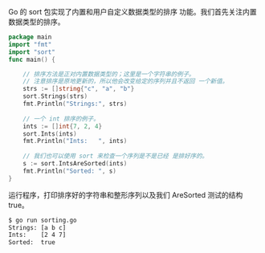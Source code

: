 
Go 的 sort 包实现了内置和用户自定义数据类型的排序 功能。我们首先关注内置数据类型的排序。

```go
package main
import "fmt"
import "sort"
func main() {

    // 排序方法是正对内置数据类型的；这里是一个字符串的例子。 
    // 注意排序是原地更新的，所以他会改变给定的序列并且不返回 一个新值。
    strs := []string{"c", "a", "b"}
    sort.Strings(strs)
    fmt.Println("Strings:", strs)
    
    // 一个 int 排序的例子。
    ints := []int{7, 2, 4}
    sort.Ints(ints)
    fmt.Println("Ints:   ", ints)
    
    // 我们也可以使用 sort 来检查一个序列是不是已经 是排好序的。
    s := sort.IntsAreSorted(ints)
    fmt.Println("Sorted: ", s)
}
```

运行程序，打印排序好的字符串和整形序列以及我们 AreSorted 测试的结构 true。

```sh
$ go run sorting.go
Strings: [a b c]
Ints:    [2 4 7]
Sorted:  true
```
